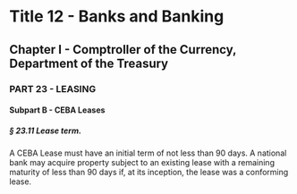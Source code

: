
# Title 12 - Banks and Banking
## Chapter I - Comptroller of the Currency, Department of the Treasury
### PART 23 - LEASING
#### Subpart B - CEBA Leases
##### § 23.11 Lease term.

A CEBA Lease must have an initial term of not less than 90 days. A national bank may acquire property subject to an existing lease with a remaining maturity of less than 90 days if, at its inception, the lease was a conforming lease.
